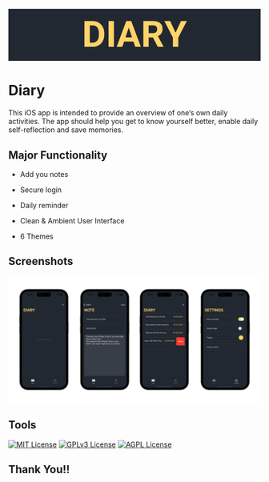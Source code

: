 
![Logo](https://github.com/Dima-Bulgakov/Diary/blob/main/titleImage.png?raw=true)


# Diary
This iOS app is intended to provide an overview of one‘s own daily activities. The app should help you get to know yourself better, enable daily self-reflection and save memories.


## Major Functionality

- Add you notes

- Secure login

- Daily reminder

- Clean & Ambient User Interface

- 6 Themes



## Screenshots

![App Screenshot](https://github.com/Dima-Bulgakov/Diary/blob/main/screenshots.png?raw=true)

## Tools



[![MIT License](https://img.shields.io/badge/-Swift-orange)](https://developer.apple.com/swift/)
[![GPLv3 License](https://img.shields.io/badge/-UIKit-blue)](https://developer.apple.com/documentation/uikit)
[![AGPL License](https://img.shields.io/badge/-iOS-black)](https://www.apple.com/ios/ios-16/)
## Thank You!!



